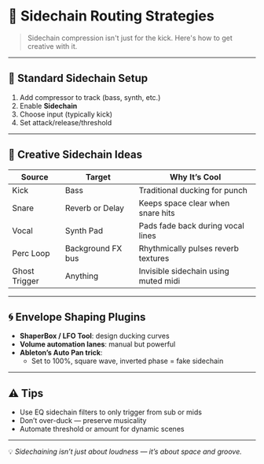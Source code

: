 # 🔗 Sidechain Routing Strategies

> Sidechain compression isn't just for the kick. Here's how to get creative with it.

---

## 🔧 Standard Sidechain Setup

1. Add compressor to track (bass, synth, etc.)
2. Enable **Sidechain**
3. Choose input (typically kick)
4. Set attack/release/threshold

---

## 🎯 Creative Sidechain Ideas

| Source           | Target             | Why It’s Cool                             |
|------------------|--------------------|-------------------------------------------|
| Kick             | Bass               | Traditional ducking for punch             |
| Snare            | Reverb or Delay    | Keeps space clear when snare hits         |
| Vocal            | Synth Pad          | Pads fade back during vocal lines         |
| Perc Loop        | Background FX bus  | Rhythmically pulses reverb textures       |
| Ghost Trigger    | Anything           | Invisible sidechain using muted midi      |

---

## 🌀 Envelope Shaping Plugins

- **ShaperBox / LFO Tool**: design ducking curves
- **Volume automation lanes**: manual but powerful
- **Ableton’s Auto Pan trick**:
  - Set to 100%, square wave, inverted phase = fake sidechain

---

## ⚠️ Tips

- Use EQ sidechain filters to only trigger from sub or mids
- Don’t over-duck — preserve musicality
- Automate threshold or amount for dynamic scenes

---

💡 *Sidechaining isn’t just about loudness — it’s about space and groove.*
